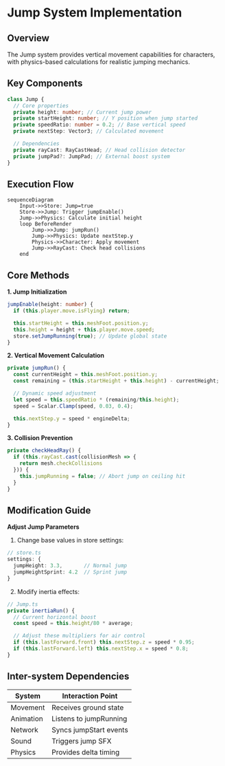 # Jump System Implementation

## Overview

The Jump system provides vertical movement capabilities for characters, with physics-based calculations for realistic jumping mechanics.

## Key Components

```typescript
class Jump {
  // Core properties
  private height: number; // Current jump power
  private startHeight: number; // Y position when jump started
  private speedRatio: number = 0.2; // Base vertical speed
  private nextStep: Vector3; // Calculated movement

  // Dependencies
  private rayCast: RayCastHead; // Head collision detector
  private jumpPad?: JumpPad; // External boost system
}
```

## Execution Flow

```mermaid
sequenceDiagram
    Input->>Store: Jump=true
    Store->>Jump: Trigger jumpEnable()
    Jump->>Physics: Calculate initial height
    loop BeforeRender
        Jump->>Jump: jumpRun()
        Jump->>Physics: Update nextStep.y
        Physics->>Character: Apply movement
        Jump->>RayCast: Check head collisions
    end
```

## Core Methods

**1. Jump Initialization**

```typescript
jumpEnable(height: number) {
  if (this.player.move.isFlying) return;

  this.startHeight = this.meshFoot.position.y;
  this.height = height + this.player.move.speed;
  store.setJumpRunning(true); // Update global state
}
```

**2. Vertical Movement Calculation**

```typescript
private jumpRun() {
  const currentHeight = this.meshFoot.position.y;
  const remaining = (this.startHeight + this.height) - currentHeight;

  // Dynamic speed adjustment
  let speed = this.speedRatio * (remaining/this.height);
  speed = Scalar.Clamp(speed, 0.03, 0.4);

  this.nextStep.y = speed * engineDelta;
}
```

**3. Collision Prevention**

```typescript
private checkHeadRay() {
  if (this.rayCast.cast(collisionMesh => {
    return mesh.checkCollisions
  })) {
    this.jumpRunning = false; // Abort jump on ceiling hit
  }
}
```

## Modification Guide

**Adjust Jump Parameters**

1. Change base values in store settings:

```typescript
// store.ts
settings: {
  jumpHeight: 3.3,       // Normal jump
  jumpHeightSprint: 4.2  // Sprint jump
}
```

2. Modify inertia effects:

```typescript
// Jump.ts
private inertiaRun() {
  // Current horizontal boost
  const speed = this.height/80 * average;

  // Adjust these multipliers for air control
  if (this.lastForward.front) this.nextStep.z = speed * 0.95;
  if (this.lastForward.left) this.nextStep.x = speed * 0.8;
}
```

## Inter-system Dependencies

| System    | Interaction Point      |
| --------- | ---------------------- |
| Movement  | Receives ground state  |
| Animation | Listens to jumpRunning |
| Network   | Syncs jumpStart events |
| Sound     | Triggers jump SFX      |
| Physics   | Provides delta timing  |
